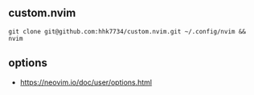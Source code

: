 ## custom.nvim

```shell
git clone git@github.com:hhk7734/custom.nvim.git ~/.config/nvim && nvim
```

## options

- https://neovim.io/doc/user/options.html
